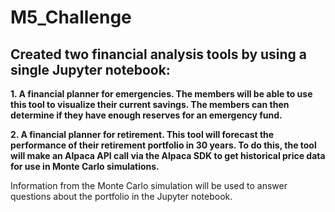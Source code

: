 # M5_Challenge

## Created two financial analysis tools by using a single Jupyter notebook:


**1. A financial planner for emergencies. The members will be able to use this tool to visualize their current savings. The members can then determine if they have enough reserves for an emergency fund.**

**2. A financial planner for retirement. This tool will forecast the performance of their retirement portfolio in 30 years. To do this, the tool will make an Alpaca API call via the Alpaca SDK to get historical price data for use in Monte Carlo simulations.**

Information from the Monte Carlo simulation will be used to answer questions about the portfolio in the Jupyter notebook.
